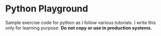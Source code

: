 # Python Playground

Sample exercise code for python as I follow various tutorials. I write this only for learning purpose. **Do not copy or use in production systems.**